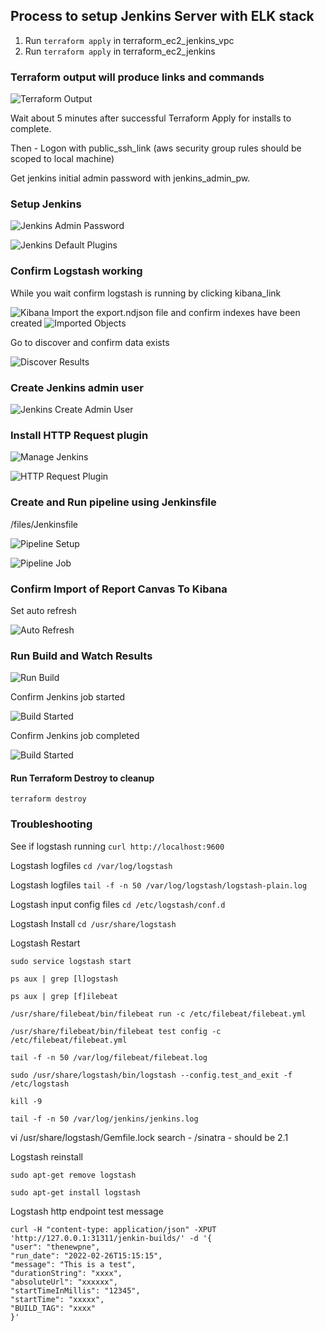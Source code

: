 ## Process to setup Jenkins Server with ELK stack

1. Run ``` terraform apply ``` in terraform_ec2_jenkins_vpc
1. Run ``` terraform apply ``` in terraform_ec2_jenkins

### Terraform output will produce links and commands

![Terraform Output](doc/TerraformOutput.png)

Wait about 5 minutes after successful Terraform Apply for installs to complete.

Then - Logon with public_ssh_link (aws security group rules should be scoped to local machine)

Get jenkins initial admin password with jenkins_admin_pw.

### Setup Jenkins

![Jenkins Admin Password](doc/JenkinsAdminPassword.png)

![Jenkins Default Plugins](doc/JenkinsDefaultPlugins.png)

### Confirm Logstash working
While you wait confirm logstash is running by clicking kibana_link

![Kibana](doc/Kibana.png)
Import the export.ndjson file and confirm indexes have been created
![Imported Objects](doc/importedObjects.png)

Go to discover and confirm data exists

![Discover Results](doc/DiscoverResults.png)

### Create Jenkins admin user

![Jenkins Create Admin User](doc/JenkinsCreateAdminUser.png)

### Install HTTP Request plugin

![Manage Jenkins](doc/ManageJenkins.png)

![HTTP Request Plugin](doc/HTTPRequestPlugin.png)

### Create and Run pipeline using Jenkinsfile

/files/Jenkinsfile

![Pipeline Setup](doc/PipelineSetup.png)

![Pipeline Job](doc/BuildJob.png)

### Confirm Import of Report Canvas To Kibana



Set auto refresh

![Auto Refresh](doc/autoRefresh.png)

### Run Build and Watch Results

![Run Build](doc/RunBuild.png)

Confirm Jenkins job started

![Build Started](doc/buildStartedDashboard.png)

Confirm Jenkins job completed

![Build Started](doc/buildFinishedDashboard.png)


#### Run Terraform Destroy to cleanup

``` terraform destroy ```

### Troubleshooting

See if logstash running ```curl http://localhost:9600```

Logstash logfiles ```cd /var/log/logstash```

Logstash logfiles ```tail -f -n 50 /var/log/logstash/logstash-plain.log```

Logstash input config files ```cd /etc/logstash/conf.d```

Logstash Install ```cd /usr/share/logstash```

Logstash Restart 

```
sudo service logstash start

ps aux | grep [l]ogstash

ps aux | grep [f]ilebeat

/usr/share/filebeat/bin/filebeat run -c /etc/filebeat/filebeat.yml

/usr/share/filebeat/bin/filebeat test config -c /etc/filebeat/filebeat.yml

tail -f -n 50 /var/log/filebeat/filebeat.log

sudo /usr/share/logstash/bin/logstash --config.test_and_exit -f /etc/logstash

kill -9 

tail -f -n 50 /var/log/jenkins/jenkins.log

```

vi /usr/share/logstash/Gemfile.lock 
search - /sinatra - should be 2.1

Logstash reinstall 

```
sudo apt-get remove logstash

sudo apt-get install logstash
```

Logstash http endpoint test message 

```
curl -H "content-type: application/json" -XPUT 'http://127.0.0.1:31311/jenkin-builds/' -d '{
"user": "thenewpne",
"run_date": "2022-02-26T15:15:15",
"message": "This is a test",
"durationString": "xxxx",
"absoluteUrl": "xxxxxx",
"startTimeInMillis": "12345",
"startTime": "xxxxx",
"BUILD_TAG": "xxxx"
}'
```
